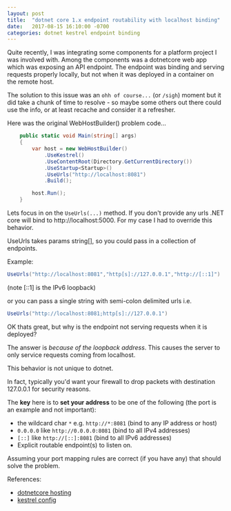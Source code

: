 ```yaml
---
layout: post
title:  "dotnet core 1.x endpoint routability with localhost binding"
date:   2017-08-15 16:10:00 -0700
categories: dotnet kestrel endpoint binding
---
```


Quite recently, I was integrating some components for a platform project I was involved with. Among the components was a dotnetcore web app which was exposing an API endpoint. The endpoint was binding and serving requests properly locally, but not when it was deployed in a container on the remote host.

The solution to this issue was an `ohh of course...` (or `/sigh`) moment but it did take a chunk of time to resolve - so maybe some others out there could use the info, or at least recache and consider it a refresher.
 
Here was the original WebHostBuilder() problem code...

```csharp
    public static void Main(string[] args)
    {
        var host = new WebHostBuilder()
            .UseKestrel()
            .UseContentRoot(Directory.GetCurrentDirectory())
            .UseStartup<Startup>()
            .UseUrls("http://localhost:8081")
            .Build();

        host.Run();
    }
```

Lets focus in on the `UseUrls(...)` method. If you don't provide any urls .NET core will bind to http://localhost:5000. For my case I had to override this behavior.

UseUrls takes params string[], so you could pass in a collection of endpoints.

Example:

```csharp
UseUrls("http://localhost:8081","http[s]://127.0.0.1","http://[::1]")
```

(note [::1] is the IPv6 loopback)

or you can pass a single string with semi-colon delimited urls i.e.

```csharp
UseUrls("http://localhost:8081;http[s]://127.0.0.1")
```

OK thats great, but why is the endpoint not serving requests when it is deployed?

The answer is _because of the loopback address_. This causes the server to only service requests coming from localhost.

This behavior is not unique to dotnet.

In fact, typically you'd want your firewall to drop packets with destination 127.0.0.1 for security reasons.

The **key** here is to **set your address** to be one of the following (the port is an example and not important):
- the wildcard char `*` e.g. `http://*:8081` (bind to any IP address or host)
- `0.0.0.0` like `http://0.0.0.0:8081` (bind to all IPv4 addresses)
- `[::]` like `http://[::]:8081` (bind to all IPv6 addresses)
- Explicit routable endpoint(s) to listen on.


Assuming your port mapping rules are correct (if you have any) that should solve the problem.
  
  
References:
- [dotnetcore hosting](https://docs.microsoft.com/en-us/aspnet/core/fundamentals/hosting?tabs=aspnetcore1x)
- [kestrel config](https://docs.microsoft.com/en-us/aspnet/core/fundamentals/servers/kestrel?tabs=aspnetcore1x#endpoint-configuration)
